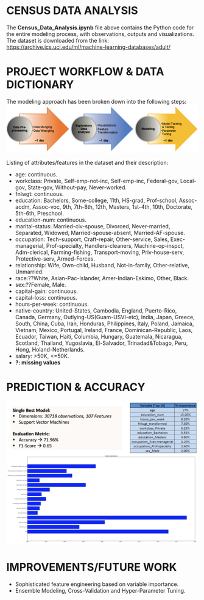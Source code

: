 # CENSUS DATA ANALYSIS

The **Census_Data_Analysis.ipynb** file above contains the Python code for the entire modeling process, with observations, outputs and visualizations. The dataset is downloaded from the link: https://archive.ics.uci.edu/ml/machine-learning-databases/adult/ 

# PROJECT WORKFLOW & DATA DICTIONARY

The modeling approach has been broken down into the following steps:
![project workflow](./Data/census_data_workflow.png)

Listing of attributes/features in the dataset and their description:
* age: continuous.
* workclass: Private, Self-emp-not-inc, Self-emp-inc, Federal-gov, Local-gov, State-gov, Without-pay, Never-worked.
* fnlwgt: continuous.
* education: Bachelors, Some-college, 11th, HS-grad, Prof-school, Assoc-acdm, Assoc-voc, 9th, 7th-8th, 12th, Masters, 1st-4th, 10th, Doctorate, 5th-6th, Preschool.
* education-num: continuous.
* marital-status: Married-civ-spouse, Divorced, Never-married, Separated, Widowed, Married-spouse-absent, Married-AF-spouse.
* occupation: Tech-support, Craft-repair, Other-service, Sales, Exec-managerial, Prof-specialty, Handlers-cleaners, Machine-op-inspct, Adm-clerical, Farming-fishing, Transport-moving, Priv-house-serv, Protective-serv, Armed-Forces.
* relationship: Wife, Own-child, Husband, Not-in-family, Other-relative, Unmarried.
* race:??White, Asian-Pac-Islander, Amer-Indian-Eskimo, Other, Black.
* sex:??Female, Male.
* capital-gain: continuous.
* capital-loss: continuous.
* hours-per-week: continuous.
* native-country: United-States, Cambodia, England, Puerto-Rico, Canada, Germany, Outlying-US(Guam-USVI-etc), India, Japan, Greece, South, China, Cuba, Iran, Honduras, Philippines, Italy, Poland, Jamaica, Vietnam, Mexico, Portugal, Ireland, France, Dominican-Republic, Laos, Ecuador, Taiwan, Haiti, Columbia, Hungary, Guatemala, Nicaragua, Scotland, Thailand, Yugoslavia, El-Salvador, Trinadad&Tobago, Peru, Hong, Holand-Netherlands.
* salary: >50K, <=50K.
* **?: missing values**

# PREDICTION & ACCURACY
![Prediction and Accuracy](./Data/accuracy.png)

# IMPROVEMENTS/FUTURE WORK
* Sophisticated feature engineering based on variable importance.
* Ensemble Modeling, Cross-Validation and Hyper-Parameter Tuning.





